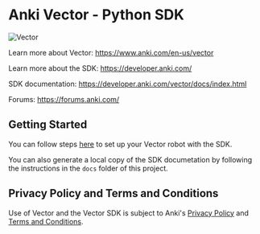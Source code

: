 # Anki Vector - Python SDK

![Vector](docs/source/images/vector-sdk-alpha.jpg)

Learn more about Vector: https://www.anki.com/en-us/vector

Learn more about the SDK: https://developer.anki.com/

SDK documentation: https://developer.anki.com/vector/docs/index.html

Forums: https://forums.anki.com/


## Getting Started

You can follow steps [here](https://developer.anki.com/vector/docs/index.html) to set up your Vector robot with the SDK.

You can also generate a local copy of the SDK documetation by
following the instructions in the `docs` folder of this project.


## Privacy Policy and Terms and Conditions

Use of Vector and the Vector SDK is subject to Anki's [Privacy Policy](https://www.anki.com/en-us/company/privacy) and [Terms and Conditions](https://www.anki.com/en-us/company/terms-and-conditions).
